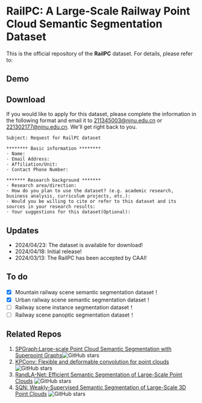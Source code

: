 # RailPC: A Large-Scale Railway Point Cloud Semantic Segmentation Dataset

This is the official repository of the **RailPC** dataset. For details, please refer to:

## Demo

## Download
If you would like to apply for this dataset, please complete the information in the following format and email it to 211345003@njnu.edu.cn or 221302177@njnu.edu.cn. We'll get right back to you. <br />
  
	Subject: Request for RailPC dataset 
 
    ******** Basic information ********
    · Name:
    · Email Address:
    · Affiliation/Unit:
    · Contact Phone Number:
    
    ******* Research background *******
    · Research area/direction:
    · How do you plan to use the dataset? (e.g. academic research, business analysis, curriculum projects, etc.):
    · Would you be willing to cite or refer to this dataset and its sources in your research results:
    · Your suggestions for this dataset(Optional):

## Updates
* 2024/04/23: The dataset is available for download!
* 2024/04/18: Initial release!
* 2024/03/13: The RailPC has been accepted by CAAI!

## To do
- [x] Mountain railway scene semantic segmentation dataset！
- [x] Urban railway scene semantic segmentation dataset！
- [ ] Railway scene instance segmentation dataset！
- [ ] Railway scene panoptic segmentation dataset！

## Related Repos
1. [SPGraph:Large-scale Point Cloud Semantic Segmentation with Superpoint Graphs](https://github.com/loicland/superpoint_graph)![GitHub stars](https://img.shields.io/github/stars/loicland/superpoint_graph.svg?style=flat&label=Star)
2. [KPConv: Flexible and deformable convolution for point clouds](https://github.com/HuguesTHOMAS/KPConv)![GitHub stars](https://img.shields.io/github/stars/HuguesTHOMAS/KPConv.svg?style=flat&label=Star)
3. [RandLA-Net: Efficient Semantic Segmentation of Large-Scale Point Clouds](https://github.com/QingyongHu/RandLA-Net) ![GitHub stars](https://img.shields.io/github/stars/QingyongHu/RandLA-Net.svg?style=flat&label=Star)
4. [SQN: Weakly-Supervised Semantic Segmentation of Large-Scale 3D Point Clouds](https://github.com/QingyongHu/SQN) ![GitHub stars](https://img.shields.io/github/stars/QingyongHu/SQN.svg?style=flat&label=Star)
 
